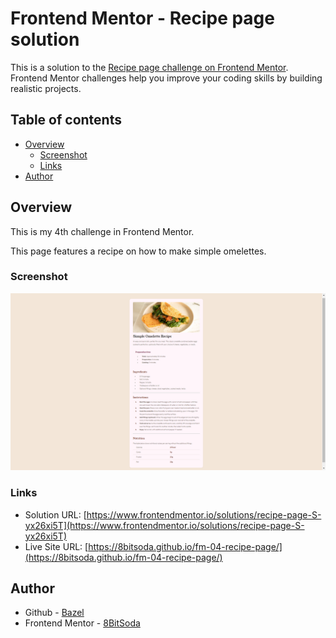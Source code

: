 # Frontend Mentor - Recipe page solution

This is a solution to the [Recipe page challenge on Frontend Mentor](https://www.frontendmentor.io/challenges/recipe-page-KiTsR8QQKm). Frontend Mentor challenges help you improve your coding skills by building realistic projects.

## Table of contents

- [Overview](#overview)
  - [Screenshot](#screenshot)
  - [Links](#links)
- [Author](#author)

## Overview

This is my 4th challenge in Frontend Mentor.

This page features a recipe on how to make simple omelettes.

### Screenshot

![Screenshsot](./assets/images/screenshot.png)

### Links

- Solution URL: [https://www.frontendmentor.io/solutions/recipe-page-S-yx26xi5T](https://www.frontendmentor.io/solutions/recipe-page-S-yx26xi5T)
- Live Site URL: [https://8bitsoda.github.io/fm-04-recipe-page/](https://8bitsoda.github.io/fm-04-recipe-page/)

## Author

- Github - [Bazel](https://github.com/8BitSoda)
- Frontend Mentor - [8BitSoda](https://www.frontendmentor.io/profile/8BitSoda)